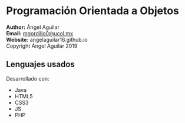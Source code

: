 # Programación Orientada a Objetos


**Author:** Ángel Aguilar\
**Email:** mgordillo0@ucol.mx\
**Website:** angelaguilar16.github.io\
Copyright Ángel Aguilar 2019

## Lenguajes usados
Desarrollado con:
* Java
* HTML5
* CSS3
* JS
* PHP